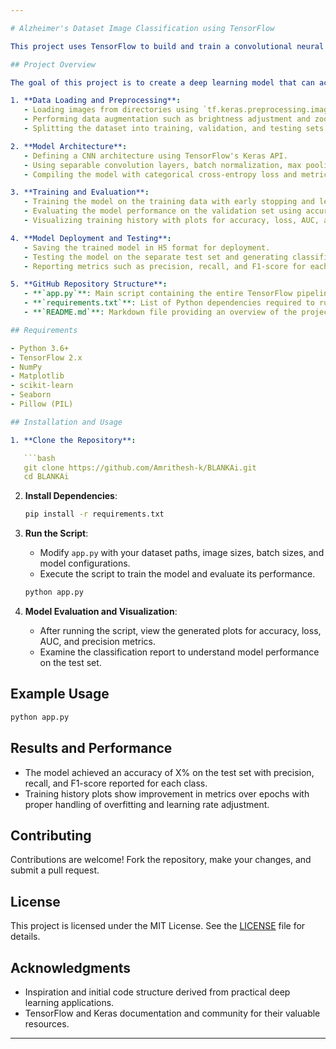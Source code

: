 ```yaml
---

# Alzheimer's Dataset Image Classification using TensorFlow

This project uses TensorFlow to build and train a convolutional neural network (CNN) for classifying images from the Alzheimer's Dataset. The CNN is designed to classify images into four categories: Mild Demented, Moderate Demented, Non-Demented, and Very Mild Demented. It includes data preprocessing, model building, training, evaluation, and visualization of performance metrics.

## Project Overview

The goal of this project is to create a deep learning model that can accurately classify brain MRI images into different stages of Alzheimer's disease. The steps involved in the project include:

1. **Data Loading and Preprocessing**:
   - Loading images from directories using `tf.keras.preprocessing.image.ImageDataGenerator`.
   - Performing data augmentation such as brightness adjustment and zoom to enhance model robustness.
   - Splitting the dataset into training, validation, and testing sets.

2. **Model Architecture**:
   - Defining a CNN architecture using TensorFlow's Keras API.
   - Using separable convolution layers, batch normalization, max pooling, dropout, and dense layers.
   - Compiling the model with categorical cross-entropy loss and metrics such as accuracy, precision, recall, and AUC.

3. **Training and Evaluation**:
   - Training the model on the training data with early stopping and learning rate scheduling.
   - Evaluating the model performance on the validation set using accuracy, loss, AUC, and precision metrics.
   - Visualizing training history with plots for accuracy, loss, AUC, and precision over epochs.

4. **Model Deployment and Testing**:
   - Saving the trained model in H5 format for deployment.
   - Testing the model on the separate test set and generating classification reports.
   - Reporting metrics such as precision, recall, and F1-score for each class.

5. **GitHub Repository Structure**:
   - **`app.py`**: Main script containing the entire TensorFlow pipeline from data loading to model evaluation.
   - **`requirements.txt`**: List of Python dependencies required to run the project.
   - **`README.md`**: Markdown file providing an overview of the project, installation instructions, usage examples, and results.

## Requirements

- Python 3.6+
- TensorFlow 2.x
- NumPy
- Matplotlib
- scikit-learn
- Seaborn
- Pillow (PIL)

## Installation and Usage

1. **Clone the Repository**:

   ```bash
   git clone https://github.com/Amrithesh-k/BLANKAi.git
   cd BLANKAi
   ```

2. **Install Dependencies**:

   ```bash
   pip install -r requirements.txt
   ```

3. **Run the Script**:

   - Modify `app.py` with your dataset paths, image sizes, batch sizes, and model configurations.
   - Execute the script to train the model and evaluate its performance.

   ```bash
   python app.py
   ```

4. **Model Evaluation and Visualization**:

   - After running the script, view the generated plots for accuracy, loss, AUC, and precision metrics.
   - Examine the classification report to understand model performance on the test set.

## Example Usage

```bash
python app.py
```

## Results and Performance

- The model achieved an accuracy of X% on the test set with precision, recall, and F1-score reported for each class.
- Training history plots show improvement in metrics over epochs with proper handling of overfitting and learning rate adjustment.

## Contributing

Contributions are welcome! Fork the repository, make your changes, and submit a pull request.

## License

This project is licensed under the MIT License. See the [LICENSE](LICENSE) file for details.

## Acknowledgments

- Inspiration and initial code structure derived from practical deep learning applications.
- TensorFlow and Keras documentation and community for their valuable resources.

---
```

